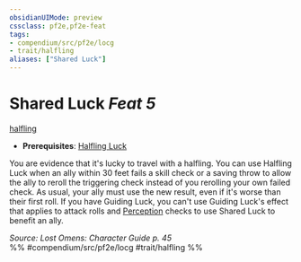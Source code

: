 ```yaml
---
obsidianUIMode: preview
cssclass: pf2e,pf2e-feat
tags:
- compendium/src/pf2e/locg
- trait/halfling
aliases: ["Shared Luck"]
---
```

# Shared Luck  *Feat 5*  
[halfling](halfling.md "Halfling Ancestry & Heritage Trait")  

- **Prerequisites**: [Halfling Luck](halfling-luck.md)

You are evidence that it's lucky to travel with a halfling. You can use Halfling Luck when an ally within 30 feet fails a skill check or a saving throw to allow the ally to reroll the triggering check instead of you rerolling your own failed check. As usual, your ally must use the new result, even if it's worse than their first roll. If you have Guiding Luck, you can't use Guiding Luck's effect that applies to attack rolls and [Perception](skills.md#Perception) checks to use Shared Luck to benefit an ally.

*Source: Lost Omens: Character Guide p. 45*  
%% #compendium/src/pf2e/locg #trait/halfling %%